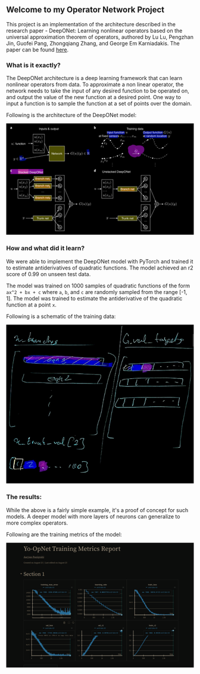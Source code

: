 ## Welcome to my Operator Network Project

This project is an implementation of the architecture described in the research paper - DeepONet: Learning nonlinear operators based on the universal approximation theorem of operators, authored by Lu Lu, Pengzhan Jin, Guofei Pang, Zhongqiang Zhang, and George Em Karniadakis. The paper can be found [here](https://arxiv.org/pdf/1910.03193v2).

### What is it exactly?
The DeepONet architecture is a deep learning framework that can learn nonlinear operators from data. To approximate a non linear operator, the network needs to take the input of any desired function to be operated on, and output the value of the new function at a desired point. One way to input a function is to sample the function at a set of points over the domain.

Following is the architecture of the DeepONet model:

![DeepONet Architecture](/assets/architecture.png)

### How and what did it learn?
We were able to implement the DeepONet model with PyTorch and trained it to estimate antiderivatives of quadratic functions. The model achieved an r2 score of 0.99 on unseen test data.

The model was trained on 1000 samples of quadratic functions of the form `ax^2 + bx + c` where `a`, `b`, and `c` are randomly sampled from the range [-1, 1]. The model was trained to estimate the antiderivative of the quadratic function at a point `x`. 

Following is a schematic of the training data:

![Training Data](/assets/dataset.png)

### The results:
While the above is a fairly simple example, it's a proof of concept for such models. A deeper model with more layers of neurons can generalize to more complex operators.

Following are the training metrics of the model:

![Training Metrics](/assets/training_metrics.png)